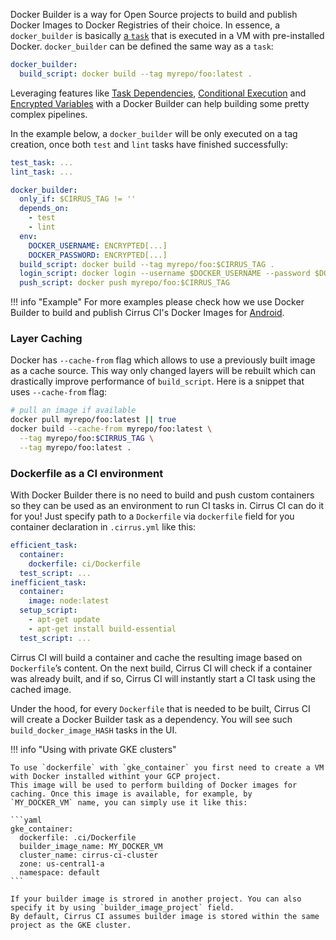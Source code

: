 Docker Builder is a way for Open Source projects to build and publish Docker Images to Docker Registries of their choice.
In essence, a `docker_builder` is basically [a `task`](/guide/writing-tasks.md) that is executed in a VM with pre-installed Docker. 
`docker_builder` can be defined the same way as a `task`:

```yaml
docker_builder:
  build_script: docker build --tag myrepo/foo:latest .
```

Leveraging features like [Task Dependencies](/guide/writing-tasks.md#depepndencies), [Conditional Execution](/guide/writing-tasks.md#conditional-execution)
and [Encrypted Variables](/guide/writing-tasks.md#encrypted-variables) with a Docker Builder can help building some pretty
complex pipelines.

In the example below, a `docker_builder` will be only executed on a tag creation, once both `test` and `lint` 
tasks have finished successfully:

```yaml
test_task: ...
lint_task: ...

docker_builder:
  only_if: $CIRRUS_TAG != ''
  depends_on: 
    - test
    - lint
  env:
    DOCKER_USERNAME: ENCRYPTED[...]
    DOCKER_PASSWORD: ENCRYPTED[...]
  build_script: docker build --tag myrepo/foo:$CIRRUS_TAG .
  login_script: docker login --username $DOCKER_USERNAME --password $DOCKER_PASSWORD
  push_script: docker push myrepo/foo:$CIRRUS_TAG
```

!!! info "Example"
    For more examples please check how we use Docker Builder to build and publish Cirrus CI's Docker Images for [Android](https://github.com/cirruslabs/docker-images-android).
    
### Layer Caching

Docker has `--cache-from` flag which allows to use a previously built image as a cache source. This way only changed
layers will be rebuilt which can drastically improve performance of `build_script`. Here is a snippet that uses 
`--cache-from` flag:

```bash
# pull an image if available
docker pull myrepo/foo:latest || true
docker build --cache-from myrepo/foo:latest \
  --tag myrepo/foo:$CIRRUS_TAG \
  --tag myrepo/foo:latest .
```

### Dockerfile as a CI environment

With Docker Builder there is no need to build and push custom containers so they can be used as an environment to run CI tasks in. 
Cirrus CI can do it for you! Just specify path to a `Dockerfile` via `dockerfile` field for you container 
declaration in `.cirrus.yml` like this:

```yaml
efficient_task:
  container:
    dockerfile: ci/Dockerfile
  test_script: ...
inefficient_task:
  container:
    image: node:latest
  setup_script:
    - apt-get update
    - apt-get install build-essential
  test_script: ...
```

Cirrus CI will build a container and cache the resulting image based on `Dockerfile`’s content. On the next build, 
Cirrus CI will check if a container was already built, and if so, Cirrus CI will instantly start a CI task using the cached image.

Under the hood, for every `Dockerfile` that is needed to be built, Cirrus CI will create a Docker Builder task as a dependency. 
You will see such `build_docker_image_HASH` tasks in the UI.

!!! info "Using with private GKE clusters"

    To use `dockerfile` with `gke_container` you first need to create a VM with Docker installed withint your GCP project.
    This image will be used to perform building of Docker images for caching. Once this image is available, for example, by 
    `MY_DOCKER_VM` name, you can simply use it like this:
    
    ```yaml
    gke_container:
      dockerfile: .ci/Dockerfile
      builder_image_name: MY_DOCKER_VM
      cluster_name: cirrus-ci-cluster
      zone: us-central1-a
      namespace: default
    ```
    
    If your builder image is strored in another project. You can also specify it by using `builder_image_project` field.
    By default, Cirrus CI assumes builder image is stored within the same project as the GKE cluster.
